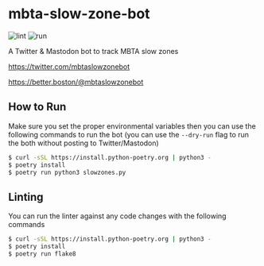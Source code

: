 # mbta-slow-zone-bot
![lint](https://github.com/transitmatters/mbta-slow-zone-bot/workflows/lint/badge.svg?branch=main)
![run](https://github.com/transitmatters/mbta-slow-zone-bot/workflows/run/badge.svg?branch=main)

A Twitter & Mastodon bot to track MBTA slow zones

https://twitter.com/mbtaslowzonebot

https://better.boston/@mbtaslowzonebot

## How to Run

Make sure you set the proper environmental variables then you can use the following commands to run the bot (you can use the `--dry-run` flag to run the both without posting to Twitter/Mastodon)

```bash
$ curl -sSL https://install.python-poetry.org | python3 -
$ poetry install
$ poetry run python3 slowzones.py
```

## Linting

You can run the linter against any code changes with the following commands

```bash
$ curl -sSL https://install.python-poetry.org | python3 -
$ poetry install
$ poetry run flake8
```
